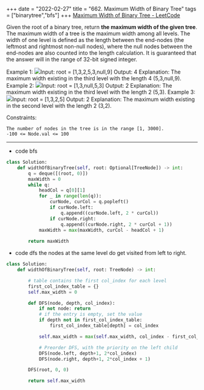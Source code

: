 +++ 
date = "2022-02-27"
title = "662. Maximum Width of Binary Tree"
tags = ["binarytree","bfs"]
+++
[Maximum Width of Binary Tree - LeetCode](https://leetcode.com/problems/maximum-width-of-binary-tree/)

Given the root of a binary tree, return __the maximum width of the given tree__.
The maximum width of a tree is the maximum width among all levels.
The width of one level is defined as the length between the end-nodes (the leftmost and rightmost non-null nodes), where the null nodes between the end-nodes are also counted into the length calculation.
It is guaranteed that the answer will in the range of 32-bit signed integer.
 
Example 1:
![](https://assets.leetcode.com/uploads/2021/05/03/width1-tree.jpg)Input: root = [1,3,2,5,3,null,9] Output: 4 Explanation: The maximum width existing in the third level with the length 4 (5,3,null,9). 
Example 2:
![](https://assets.leetcode.com/uploads/2021/05/03/width2-tree.jpg)Input: root = [1,3,null,5,3] Output: 2 Explanation: The maximum width existing in the third level with the length 2 (5,3). 
Example 3:
![](https://assets.leetcode.com/uploads/2021/05/03/width3-tree.jpg)Input: root = [1,3,2,5] Output: 2 Explanation: The maximum width existing in the second level with the length 2 (3,2). 
 
Constraints:

	The number of nodes in the tree is in the range [1, 3000].
	-100 <= Node.val <= 100

---
- code bfs
```py
class Solution:
    def widthOfBinaryTree(self, root: Optional[TreeNode]) -> int:
        q = deque([(root, 0)])
        maxWidth = 0
        while q:
            headCol = q[0][1]
            for _ in range(len(q)):
                curNode, curCol = q.popleft()
                if curNode.left:
                    q.append((curNode.left, 2 * curCol))
                if curNode.right:
                    q.append((curNode.right, 2 * curCol + 1))
            maxWidth = max(maxWidth, curCol - headCol + 1)
            
        return maxWidth
```
- code  dfs  the nodes at the same level do get visited from left to right.
```py
class Solution:
    def widthOfBinaryTree(self, root: TreeNode) -> int:

        # table contains the first col_index for each level
        first_col_index_table = {}
        self.max_width = 0

        def DFS(node, depth, col_index):
            if not node: return
            # if the entry is empty, set the value
            if depth not in first_col_index_table:
                first_col_index_table[depth] = col_index

            self.max_width = max(self.max_width, col_index - first_col_index_table[depth] + 1)

            # Preorder DFS, with the priority on the left child
            DFS(node.left, depth+1, 2*col_index)
            DFS(node.right, depth+1, 2*col_index + 1)

        DFS(root, 0, 0)

        return self.max_width
```
